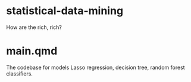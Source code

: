 # statistical-data-mining
How are the rich, rich?


# main.qmd
The codebase for models Lasso regression, decision tree, random forest classifiers.
